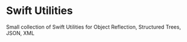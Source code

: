 # Swift Utilities
Small collection of Swift Utilities for Object Reflection, Structured Trees, JSON, XML
